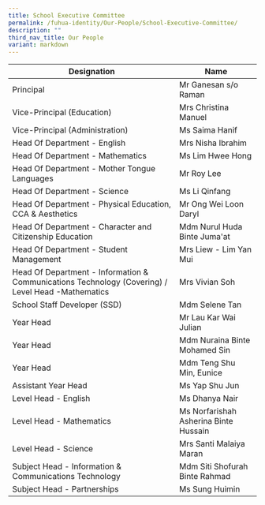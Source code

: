 ```yaml
---
title: School Executive Committee
permalink: /fuhua-identity/Our-People/School-Executive-Committee/
description: ""
third_nav_title: Our People
variant: markdown
---
```

| Designation                                                     | Name                 |
|----------------------------------------------------------------|---------------------------------------|
| Principal                                                      | Mr Ganesan s/o Raman                 |
| Vice-Principal (Education)                                     | Mrs Christina Manuel                        |
| Vice-Principal (Administration)                                | Ms Saima Hanif                        |
| Head Of Department - English                              |  Mrs Nisha Ibrahim                     |
| Head Of Department - Mathematics                               | Ms Lim Hwee Hong                      |
| Head Of Department - Mother Tongue Languages | Mr Roy Lee                    |
| Head Of Department - Science | Ms Li Qinfang              |               
| Head Of Department - Physical Education, CCA & Aesthetics       | Mr Ong Wei Loon Daryl           |
| Head Of Department - Character and Citizenship Education       | Mdm Nurul Huda Binte Juma'at            |
| Head Of Department - Student Management      | Mrs Liew - Lim Yan Mui            |
| Head Of Department - Information & Communications Technology (Covering) / Level Head -Mathematics  | Mrs Vivian Soh                 |
| School Staff Developer (SSD)                                   | Mdm Selene Tan                        |
| Year Head                                                      | Mr Lau Kar Wai Julian                 |
| Year Head                                                      | Mdm Nuraina Binte Mohamed Sin         |
| Year Head                                                     | Mdm Teng Shu Min, Eunice                      |
|Assistant Year Head                                                     | Ms Yap Shu Jun                   |
| Level Head - English                                           |  Ms Dhanya Nair                       |
| Level Head - Mathematics                                |  Ms Norfarishah Asherina Binte Hussain |
| Level Head - Science                                  | Mrs Santi Malaiya Maran               |  
| Subject Head - Information & Communications Technology | Mdm Siti Shofurah Binte Rahmad          |
| Subject Head - Partnerships      |  Ms Sung Huimin